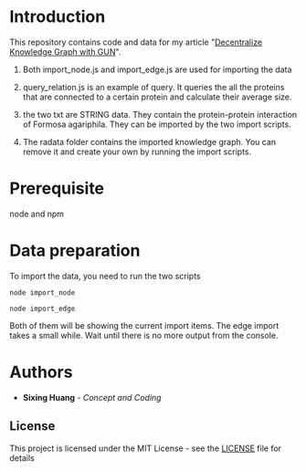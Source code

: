 

# Introduction

  

This repository contains code and data for my article "[Decentralize Knowledge Graph  with GUN](https://medium.com/p/cc21765fa8a6)".

1. Both import_node.js and import_edge.js are used for importing the data


2. query_relation.js is an example of query. It queries the all the proteins that are connected to a certain protein and calculate their average size. 

3. the two txt are STRING data. They contain the protein-protein interaction of Formosa agariphila. They can be imported by the two import scripts.

4. The radata folder contains the imported knowledge graph. You can remove it and create your own by running the import scripts.


# Prerequisite

node and npm

# Data preparation

To import the data, you need to run the two scripts

```console
node import_node

node import_edge
```

Both of them will be showing the current import items. The edge import takes a small while. Wait until there is no more output from the console.



# Authors

*  **Sixing Huang** - *Concept and Coding*

  

## License

  

This project is licensed under the MIT License - see the [LICENSE](LICENSE) file for details
